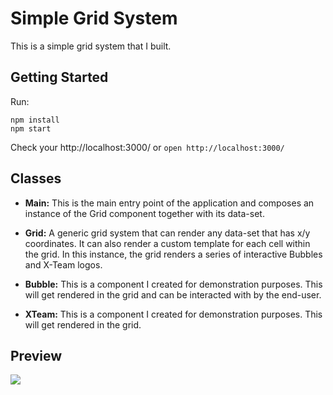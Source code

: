 # Simple Grid System

This is a simple grid system that I built.

## Getting Started

Run:
```
npm install
npm start
```

Check your http://localhost:3000/ or `open http://localhost:3000/`

## Classes

* **Main:** This is the main entry point of the application and composes an instance of the Grid component together with its data-set.

* **Grid:** A generic grid system that can render any data-set that has x/y coordinates. It can also render a custom template for each cell within the grid. In this instance, the grid renders a series of interactive Bubbles and X-Team logos.

* **Bubble:** This is a component I created for demonstration purposes. This will get rendered in the grid and can be interacted with by the end-user.

* **XTeam:** This is a component I created for demonstration purposes. This will get rendered in the grid. 

## Preview
<img src="https://preview.ibb.co/gx5FAT/image.png" align="middle">

